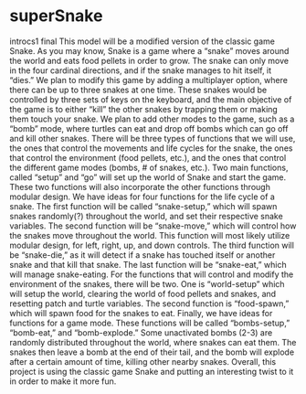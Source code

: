 # superSnake
introcs1 final
This model will be a modified version of the classic game Snake. 
As you may know, Snake is a game where a “snake” moves around the world and eats food pellets in order to grow. 
The snake can only move in the four cardinal directions, and if the snake manages to hit itself, it “dies.” We plan to modify this game by adding a multiplayer option, where there can be up to three snakes at one time. These snakes would be controlled by three sets of keys on the keyboard, and the main objective of the game is to either “kill” the other snakes by trapping them or making them touch your snake. We plan to add other modes to the game, such as a “bomb” mode, where turtles can eat and drop off bombs which can go off and kill other snakes. 
	There will be three types of functions that we will use, the ones that control the movements and life cycles for the snake, the ones that control the environment (food pellets, etc.), and the ones that control the different game modes (bombs, # of snakes, etc.). Two main functions, called “setup” and “go” will set up the world of Snake and start the game. These two functions will also incorporate the other functions through modular design. 
We have ideas for four functions for the life cycle of a snake. The first function will be called “snake-setup,” which will spawn snakes randomly(?) throughout the world, and set their respective snake variables. The second function will be “snake-move,” which will control how the snakes move throughout the world. This function will most likely utilize modular design, for left, right, up, and down controls. The third function will be “snake-die,” as it will detect if a snake has touched itself or another snake and that kill that snake. The last function will be “snake-eat,” which will manage snake-eating.
For the functions that will control and modify the environment of the snakes, there will be two. One is “world-setup” which will setup the world, clearing the world of food pellets and snakes, and resetting patch and turtle variables. The second function is “food-spawn,” which will spawn food for the snakes to eat. 
Finally, we have ideas for functions for a game mode. These functions will be called “bombs-setup,” “bomb-eat,” and “bomb-explode.” Some unactivated bombs (2-3) are randomly distributed throughout the world, where snakes can eat them. The snakes then leave a bomb at the end of their tail, and the bomb will explode after a certain amount of time, killing other nearby snakes. 
Overall, this project is using the classic game Snake and putting an interesting twist to it in order to make it more fun. 
